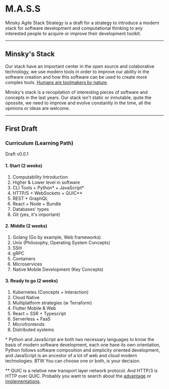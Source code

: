 # M.A.S.S
Minsky Agile Stack Strategy is a draft for a strategy to introduce a modern stack for software development and computational thinking to any interested people to acquire or improve their development toolkit.

---
## Minsky's Stack
Our stack have an important center in the open source and colaborative technology, we use modern tools in order to improve our ability in the software creation and how this software can be used to create more complex tools. [Humans are toolmakers by nature](https://medium.com/@irasocol/humans-are-by-their-very-nature-tool-users-and-tool-makers-c18081f8b50a). 

Minsky's stack is a recopilation of interesting pieces of software and concepts in the last years. Our stack isn't static or inmutable, quite the opossite, we need to improve and evolve constantly in the time, all the opinions or ideas are welcome. 

---

## First Draft
### Curriculum (Learning Path)
Draft v0.0.1

#### 1. Start (2 weeks)
1. Computability Introduction
2. Higher & Lower level in software
3. CLI Tools + Python* + JavaScript*
4. HTTP/S + WebSockets + QUIC**
5. REST + GraphQL
6. React + Node + Bundle
7. Databases' types
8. Git (yes, it's important)

#### 2. Middle (2 weeks)
1. Golang (Go by example, Web frameworks)
2. Unix (Philosophy, Operating System Concepts)
3. SSH
4. gRPC
5. Containers
6. Microservices
7. Native Mobile Development (Key Concepts)

#### 3. Ready to go (2 weeks)
1. Kubernetes (Concepts + Interaction)
2. Cloud Native
3. Multiplatform strategies (w Terraform)
4. Flutter Mobile & Web
5. React + SSR + Typescript
6. Serverless + FaaS
7. Microfrontends
8. Distributed systems

\* Python and JavaScript are both two necessary languages to know the basis of modern software development, each one have its own orientation, Python follows software composition and simplicity oriented development, and JavaScript is an ancestor of a lot of web and cloud modern technologies. BTW You can choose one or both, is your decision.

** QUIC is a relative new transport layer network protocol. And HTTP/3 is HTTP over QUIC. Probably you want to search about the [advantage](ionos.com/digitalguide/hosting/technical-matters/quic-the-internet-transport-protocol-based-on-udp/#:~:text=guide%20will%20illustrate%3A-,Faster%20Connections,the%20UDP-based%20Google%20solution.) or [implementations](https://quicwg.org).
